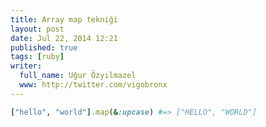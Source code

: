 ```yaml
---
title: Array map tekniği
layout: post
date: Jul 22, 2014 12:21
published: true
tags: [ruby]
writer:
  full_name: Uğur Özyılmazel
  www: http://twitter.com/vigobronx
---
```

```ruby
["hello", "world"].map(&:upcase) #=> ["HELLO", "WORLD"]
```